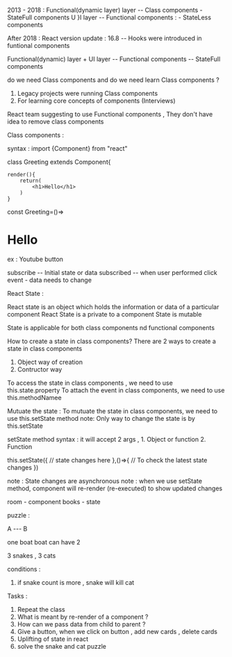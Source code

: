 2013 - 2018 :
Functional(dynamic layer) layer -- Class components - StateFull components
U
}I layer -- Functional components : - StateLess components

After 2018 :
React version update : 16.8 -- Hooks were introduced in funtional components

Functional(dynamic) layer + UI layer -- Functional components -- StateFull components

do we need Class components and do we need learn Class components ?

1. Legacy projects were running Class components
2. For learning core concepts of components (Interviews)

React team suggesting to use Functional components , They don't have idea to remove class components

Class components :

syntax :
import {Component} from "react"

class Greeting extends Component{

    render(){
        return(
            <h1>Hello</h1>
        )
    }

const Greeting=()=><h1>Hello</h1>

ex : Youtube button

subscribe -- Initial state or data
subscribed -- when user performed click event - data needs to change

React State :

React state is an object which holds the information or data of a particular component
React State is a private to a component
State is mutable

State is applicable for both class components nd functional components

How to create a state in class components?
There are 2 ways to create a state in class components

1. Object way of creation
2. Contructor way

To access the state in class components , we need to use this.state.property
To attach the event in class components, we need to use this.methodNamee

Mutuate the state :
To mutuate the state in class components, we need to use this.setState method
note: Only way to change the state is by this.setState

setState method syntax :
it will accept 2 args , 1. Object or function 2. Function

this.setState({
// state changes here
},()=>{
// To check the latest state changes
})

note : State changes are asynchronous
note : when we use setState method, component will re-render (re-executed) to show updated changes

room - component
books - state

puzzle :

A --- B

one boat
boat can have 2

3 snakes , 3 cats

conditions :

1. if snake count is more , snake will kill cat

Tasks :

1. Repeat the class
2. What is meant by re-render of a component ?
3. How can we pass data from child to parent ?
4. Give a button, when we click on button , add new cards , delete cards
5. Uplifting of state in react
6. solve the snake and cat puzzle

